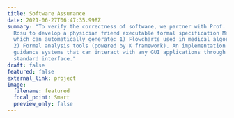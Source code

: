 ```yaml
---
title: Software Assurance
date: 2021-06-27T06:47:35.998Z
summary: "To verify the correctness of software, we partner with Prof. Grigore
  Rosu to develop a physician friend executable formal specification MediK,
  which can automatically generate: 1) Flowcharts used in medical algorithms and
  2) Formal analysis tools (powered by K framework). An implementation of the
  guidance systems that can interact with any GUI applications through a
  standard interface."
draft: false
featured: false
external_link: project
image:
  filename: featured
  focal_point: Smart
  preview_only: false
---
```


